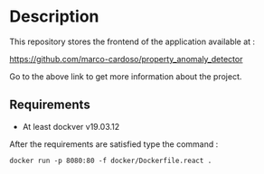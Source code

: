 # Description

This repository stores the frontend of the application available at :

https://github.com/marco-cardoso/property_anomaly_detector

Go to the above link to get more information about the project.

## Requirements

<ul>
  <li>At least dockver v19.03.12</li>
</ul>

After the requirements are satisfied type the command :

    docker run -p 8080:80 -f docker/Dockerfile.react .
    
  
